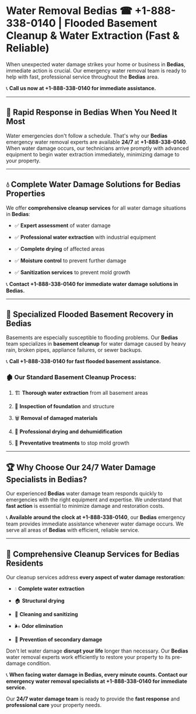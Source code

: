 # Water Removal Bedias ☎ +1-888-338-0140 | Flooded Basement Cleanup & Water Extraction (Fast & Reliable)

When unexpected water damage strikes your home or business in **Bedias**, immediate action is crucial. Our emergency water removal team is ready to help with fast, professional service throughout the **Bedias** area. 

📞 **Call us now at +1-888-338-0140 for immediate assistance.**
---
## 🚀 Rapid Response in Bedias When You Need It Most
Water emergencies don't follow a schedule. That's why our **Bedias** emergency water removal experts are available **24/7** at **+1-888-338-0140**. When water damage occurs, our technicians arrive promptly with advanced equipment to begin water extraction immediately, minimizing damage to your property.
---
## 💧 Complete Water Damage Solutions for Bedias Properties
We offer **comprehensive cleanup services** for all water damage situations in **Bedias**:
- ✅ **Expert assessment** of water damage  
- ✅ **Professional water extraction** with industrial equipment  
- ✅ **Complete drying** of affected areas  
- ✅ **Moisture control** to prevent further damage  
- ✅ **Sanitization services** to prevent mold growth  
📞 **Contact +1-888-338-0140 for immediate water damage solutions in Bedias.**
---
## 🌊 Specialized Flooded Basement Recovery in Bedias
Basements are especially susceptible to flooding problems. Our **Bedias** team specializes in **basement cleanup** for water damage caused by heavy rain, broken pipes, appliance failures, or sewer backups. 
📞 **Call +1-888-338-0140 for fast flooded basement assistance.**
### 🏚️ Our Standard Basement Cleanup Process:
1. 🏗️ **Thorough water extraction** from all basement areas  
2. 🔎 **Inspection of foundation** and structure  
3. 🗑️ **Removal of damaged materials**  
4. 💨 **Professional drying and dehumidification**  
5. 🚫 **Preventative treatments** to stop mold growth  
---
## 🏆 Why Choose Our 24/7 Water Damage Specialists in Bedias?
Our experienced **Bedias** water damage team responds quickly to emergencies with the right equipment and expertise. We understand that **fast action** is essential to minimize damage and restoration costs.
📞 **Available around the clock at +1-888-338-0140**, our **Bedias** emergency team provides immediate assistance whenever water damage occurs. We serve all areas of **Bedias** with efficient, reliable service.
---
## 🧹 Comprehensive Cleanup Services for Bedias Residents
Our cleanup services address **every aspect of water damage restoration**:
- 💧 **Complete water extraction**  
- 🏠 **Structural drying**  
- 🧼 **Cleaning and sanitizing**  
- 🌬️ **Odor elimination**  
- 🚫 **Prevention of secondary damage**  
Don't let water damage **disrupt your life** longer than necessary. Our **Bedias** water removal experts work efficiently to restore your property to its pre-damage condition.
📞 **When facing water damage in Bedias, every minute counts. Contact our emergency water removal specialists at +1-888-338-0140 for immediate service.**
Our **24/7 water damage team** is ready to provide the **fast response** and **professional care** your property needs.
